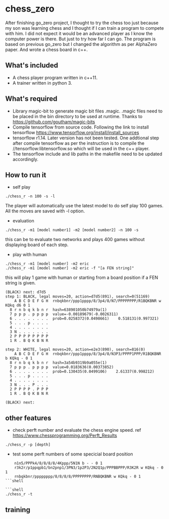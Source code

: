 # chess_zero
After finishing go_zero project, I thought to try the chess too just because my son was learning chess and I thought if I can train a program to compete with him. 
I did not expect it would be an advanced player as I know the computer power is there. But just to try how far I can go. 
The program is based on previous go_zero but I changed the algorithm as per AlphaZero paper. And wrote a chess board in c++.

## What's included
* A chess player program written in c++11. 
* A trainer written in python 3. 

## What's required
* Library magic-bit to generate magic bit files .magic. .magic files need to be placed in the bin directory to be used at runtime. Thanks to https://github.com/goutham/magic-bits
* Compile tensorflow from source code. Following the link to install tensorflow https://www.tensorflow.org/install/install_sources
* tensorflow r1.14. Later version has not been tested. One addtional step after compile tensorflow as per the instruction is to compile the //tensorflow:libtensorflow.so which will be used in the c++ player. 
* The tensorflow include and lib paths in the makefile need to be updated accordingly.

## How to run it
* self play
```shell
./chess_r -n 100 -s -l
```
  The player will automatically use the latest model to do self play 100 games. All the moves are saved with -l option. 
  
* evaluation
```shell
./chess_r -m1 [model number1] -m2 [model number2] -n 100 -s
```
  this can be to evaluate two networks and plays 400 games without displaying board of each step. 
  
* play with human
```shell
./chess_r -m1 [model number] -m2 eric
./chess_r -m1 [model number] -m2 eric -f "[a FEN string]" 
```
  this will play 1 game with human or starting from a board position if a FEN string is given. 

```shell
(BLACK) next: d7d5
step 1: BLACK, legal moves=20, action=d7d5(891), search=0(51169)
    A B C D E F G H  rnbqkbnr/ppp1pppp/8/3p4/8/N7/PPPPPPPP/R1BQKBNR w KQkq d6 0 1
  8 r n b q k b n r  hash=638901050b74979a(1)
  7 p p p . p p p p  value=-0.00189679(-0.0026311)
  6 . . . . . . . .  prob=0.0258372(0.0498661)    0.518131(0.997321)
  5 . . . p . . . . 
  4 . . . . . . . . 
  3 N . . . . . . . 
  2 P P P P P P P P 
  1 R . B Q K B N R 

step 2: WHITE, legal moves=20, action=e2e3(890), search=816(0)
    A B C D E F G H  rnbqkbnr/ppp1pppp/8/3p4/8/N3P3/PPPP1PPP/R1BQKBNR b KQkq - 0 1
  8 r n b q k b n r  hash=3a54b9319b9a055e(1)
  7 p p p . p p p p  value=0.0183636(0.00373852)
  6 . . . . . . . .  prob=0.130435(0.0499106)    2.61337(0.998212)
  5 . . . p . . . . 
  4 . . . . . . . . 
  3 N . . . P . . . 
  2 P P P P . P P P 
  1 R . B Q K B N R 

(BLACK) next: 
```
 
## other features
* check perft number and evaluate the chess engine speed. ref https://www.chessprogramming.org/Perft_Results 
```shell 
./chess_r -p [depth] 
```

* test some perft numbers of some specicial board position
```shell 
	n1n5/PPPk4/8/8/8/8/4Kppp/5N1N b - - 0 1
	r3k2r/p1ppqpb1/bn2pnp1/3PN3/1p2P3/2N2Q1p/PPPBBPPP/R3K2R w KQkq - 0 1
	rnbqkbnr/pppppppp/8/8/8/8/PPPPPPPP/RNBQKBNR w KQkq - 0 1
```shell 

```shell 
./chess_r -t 
```

## training



